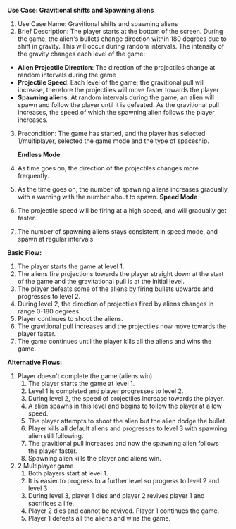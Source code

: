 **Use Case: Gravitional shifts and Spawning aliens**

1. Use Case Name: Gravitional shifts and spawning aliens
2. Brief Description: The player starts at the bottom of the screen. During the game, the alien's bullets change direction within 180 degrees due to shift in gravity. This will occur during random intervals. The intensity of the gravity changes each level of the game:
- **Alien Projectile Direction**: The direction of the projectiles change at random intervals during the game
- **Projectile Speed**: Each level of the game, the gravitional pull will increase, therefore the projectiles will move faster towards the player
- **Spawning aliens**: At random intervals during the game, an alien will spawn and follow the player until it is defeated. As the gravitional pull increases, the speed of which the spawning alien follows the player increases.
3. Precondition: The game has started, and the player has selected 1/multiplayer, selected the game mode and the type of spaceship.
  
    **Endless Mode**
  1. As time goes on, the direction of the projectiles changes more frequently. 
  2. As the time goes on, the number of spawning aliens increases gradually, with a warning with the number about to spawn.
     **Speed Mode**
  1. The projectile speed will be firing at a high speed, and will gradually get faster.
  2. The number of spawning aliens stays consistent in speed mode, and spawn at regular intervals

**Basic Flow:**
1. The player starts the game at level 1.
2. The aliens fire projections towards the player straight down at the start of the game and the gravitational pull is at the initial level.
3. The player defeats some of the aliens by firing bullets upwards and progresses to level 2.
4. During level 2, the direction of projectiles fired by aliens changes in range 0-180 degrees.
5. Player continues to shoot the aliens.
6. The gravitional pull increases and the projectiles now move towards the player faster.
7. The game continues until the player kills all the aliens and wins the game.

**Alternative Flows:**
1. Player doesn't complete the game (aliens win)
    1. The player starts the game at level 1.
    2. Level 1 is completed and player progresses to level 2.
    3. During level 2, the speed of projectiles increase towards the player.
    4. A alien spawns in this level and begins to follow the player at a low speed.
    5. The player attempts to shoot the alien but the alien dodge the bullet.
    6. Player kills all default aliens and progresses to level 3 with spawning alien still following.
    7. The gravitional pull increases and now the spawning alien follows the player faster.
    8. Spawning alien kills the player and aliens win.
2. 2 Multiplayer game
    1. Both players start at level 1.
    2. It is easier to progress to a further level so progress to level 2 and level 3
    3. During level 3, player 1 dies and player 2 revives player 1 and sacrifices a life.
    4. Player 2 dies and cannot be revived. Player 1 continues the game.
    5. Player 1 defeats all the aliens and wins the game.
